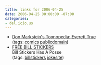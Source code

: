 ```yaml
---
title: links for 2006-04-25
date: 2006-04-25 00:00:00 -07:00
categories:
- del.icio.us
---
```


<ul class="delicious">
	<li>
		<div class="delicious-link"><a href="http://www.toonopedia.com/true.htm">Don Markstein's Toonopedia: Everett True</a></div>
		<div class="delicious-tags">(tags: <a href="http://del.icio.us/torrez/comics">comics</a> <a href="http://del.icio.us/torrez/publicdomain">publicdomain</a>)</div>
	</li>
	<li>
		<div class="delicious-link"><a href="http://www.freebillstickers.com/">FREE BILL STICKERS</a></div>
		<div class="delicious-extended">Bill Stickers Has A Posse</div>
		<div class="delicious-tags">(tags: <a href="http://del.icio.us/torrez/billstickers">billstickers</a> <a href="http://del.icio.us/torrez/jokesite">jokesite</a>)</div>
	</li>
</ul>
